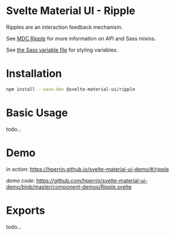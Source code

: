 # Svelte Material UI - Ripple

Ripples are an interaction feedback mechanism.

See [MDC Ripple](https://material.io/develop/web/components/ripples/) for more information on API and Sass mixins.

See [the Sass variable file](https://github.com/material-components/material-components-web/blob/v3.1.1/packages/mdc-ripple/_variables.scss) for styling variables.

# Installation

```sh
npm install --save-dev @svelte-material-ui/ripple
```

# Basic Usage

todo...

# Demo

*in action:* https://hperrin.github.io/svelte-material-ui-demo/#/ripple

*demo code:* https://github.com/hperrin/svelte-material-ui-demo/blob/master/component-demos/Ripple.svelte

# Exports

todo...